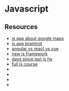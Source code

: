 # Javascript

## Resources

- [js app about google maps](https://www.youtube.com/watch?v=P2qOiKA56tI&ab_channel=EnricoTartarotti)
- [js app braintrot](https://www.youtube.com/watch?v=eE7b8Vyu8TY&ab_channel=NoahSolomon)
- [angular vs react vs vue](https://www.youtube.com/watch?v=T2uKprwHHXU&ab_channel=Scrimba)
- [new js framework](https://twitter.com/renebrandel/status/1753962160265334965?s=46)
- [days since last js fw](https://dayssincelastjsframework.com/)
- [full js course](https://www.youtube.com/watch?v=EerdGm-ehJQ&ab_channel=SuperSimpleDev)
- []()
- []()
- []()
- []()
